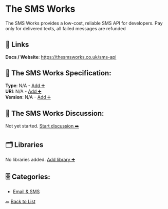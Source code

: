 # The SMS Works

The SMS Works provides a low-cost, reliable SMS API for developers. Pay only for delivered texts, all failed messages are refunded

##  🔗 Links
**Docs / Website**: https://thesmsworks.co.uk/sms-api

## 🧬 The SMS Works Specification:
**Type**: N/A - [Add ➕](https://github.com/apis-list/apis-list/edit/main/apis.yaml#L19394)  
**URI**: N/A - [Add ➕](https://github.com/apis-list/apis-list/edit/main/apis.yaml#L19394)  
**Version**: N/A - [Add ➕](https://github.com/apis-list/apis-list/edit/main/apis.yaml#L19394)

## 💬 The SMS Works Discussion:
Not yet started. [Start discussion ➡️](https://github.com/apis-list/apis-list/discussions/new)

## 🗂️ Libraries

No libraries added. [Add library ➕](https://github.com/apis-list/apis-list/edit/main/apis.yaml#L19394)    


## 🗄️ Categories:
- [Email & SMS](https://github.com/apis-list/apis-list#email--sms-)

🔙  [Back to List](https://github.com/apis-list/apis-list)

